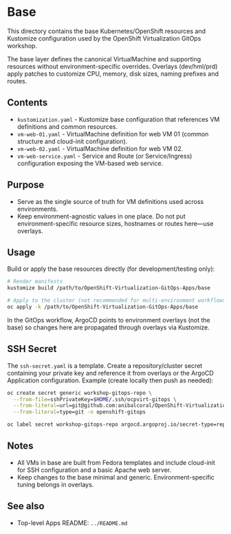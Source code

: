 # Base

This directory contains the base Kubernetes/OpenShift resources and Kustomize configuration used by the OpenShift Virtualization GitOps workshop.

The base layer defines the canonical VirtualMachine and supporting resources without environment-specific overrides. Overlays (dev/hml/prd) apply patches to customize CPU, memory, disk sizes, naming prefixes and routes.

## Contents

- `kustomization.yaml` - Kustomize base configuration that references VM definitions and common resources.
- `vm-web-01.yaml` - VirtualMachine definition for web VM 01 (common structure and cloud-init configuration).
- `vm-web-02.yaml` - VirtualMachine definition for web VM 02.
- `vm-web-service.yaml` - Service and Route (or Service/Ingress) configuration exposing the VM-based web service.

## Purpose

- Serve as the single source of truth for VM definitions used across environments.
- Keep environment-agnostic values in one place. Do not put environment-specific resource sizes, hostnames or routes here—use overlays.

## Usage

Build or apply the base resources directly (for development/testing only):

```bash
# Render manifests
kustomize build /path/to/OpenShift-Virtualization-GitOps-Apps/base

# Apply to the cluster (not recommended for multi-environment workflows)
oc apply -k /path/to/OpenShift-Virtualization-GitOps-Apps/base
```

In the GitOps workflow, ArgoCD points to environment overlays (not the base) so changes here are propagated through overlays via Kustomize.

## SSH Secret

The `ssh-secret.yaml` is a template. Create a repository/cluster secret containing your private key and reference it from overlays or the ArgoCD Application configuration. Example (create locally then push as needed):

```bash
oc create secret generic workshop-gitops-repo \
  --from-file=sshPrivateKey=$HOME/.ssh/ocpvirt-gitops \
  --from-literal=url=git@github.com:anibalcoral/OpenShift-Virtualization-GitOps-Apps.git \
  --from-literal=type=git -n openshift-gitops

oc label secret workshop-gitops-repo argocd.argoproj.io/secret-type=repository -n openshift-gitops
```

## Notes

- All VMs in base are built from Fedora templates and include cloud-init for SSH configuration and a basic Apache web server.
- Keep changes to the base minimal and generic. Environment-specific tuning belongs in overlays.

## See also

- Top-level Apps README: `../README.md`
